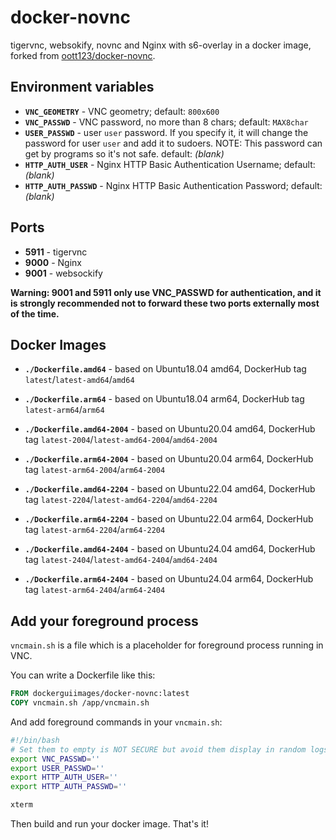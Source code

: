 # docker-novnc

tigervnc, websokify, novnc and Nginx with s6-overlay in a docker image, forked from [oott123/docker-novnc](https://github.com/oott123/docker-novnc).

## Environment variables

* **`VNC_GEOMETRY`** - VNC geometry; default: `800x600`
* **`VNC_PASSWD`** - VNC password, no more than 8 chars; default: `MAX8char`
* **`USER_PASSWD`** - user `user` password. If you specify it, it will change the password for user `user` and add it to sudoers. NOTE: This password can get by programs so it's not safe. default: _(blank)_
* **`HTTP_AUTH_USER`** - Nginx HTTP Basic Authentication Username; default: _(blank)_
* **`HTTP_AUTH_PASSWD`** - Nginx HTTP Basic Authentication Password; default: _(blank)_

## Ports

* **5911** - tigervnc
* **9000** - Nginx
* **9001** - websockify

**Warning: 9001 and 5911 only use VNC_PASSWD for authentication, and it is strongly recommended not to forward these two ports externally most of the time.**

## Docker Images

* **`./Dockerfile.amd64`** - based on Ubuntu18.04 amd64, DockerHub tag `latest`/`latest-amd64`/`amd64`

* **`./Dockerfile.arm64`** - based on Ubuntu18.04 arm64, DockerHub tag `latest-arm64`/`arm64`

* **`./Dockerfile.amd64-2004`** - based on Ubuntu20.04 amd64, DockerHub tag `latest-2004`/`latest-amd64-2004`/`amd64-2004`

* **`./Dockerfile.arm64-2004`** - based on Ubuntu20.04 arm64, DockerHub tag `latest-arm64-2004`/`arm64-2004`

* **`./Dockerfile.amd64-2204`** - based on Ubuntu22.04 amd64, DockerHub tag `latest-2204`/`latest-amd64-2204`/`amd64-2204`

* **`./Dockerfile.arm64-2204`** - based on Ubuntu22.04 arm64, DockerHub tag `latest-arm64-2204`/`arm64-2204`

* **`./Dockerfile.amd64-2404`** - based on Ubuntu24.04 amd64, DockerHub tag `latest-2404`/`latest-amd64-2404`/`amd64-2404`

* **`./Dockerfile.arm64-2404`** - based on Ubuntu24.04 arm64, DockerHub tag `latest-arm64-2404`/`arm64-2404`

## Add your foreground process

`vncmain.sh` is a file which is a placeholder for foreground process running in VNC.

You can write a Dockerfile like this:

```Dockerfile
FROM dockerguiimages/docker-novnc:latest
COPY vncmain.sh /app/vncmain.sh
```

And add foreground commands in your `vncmain.sh`:

```bash
#!/bin/bash
# Set them to empty is NOT SECURE but avoid them display in random logs.
export VNC_PASSWD=''
export USER_PASSWD=''
export HTTP_AUTH_USER=''
export HTTP_AUTH_PASSWD=''

xterm
```

Then build and run your docker image. That's it!
